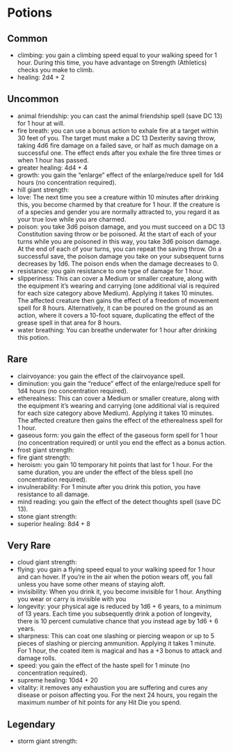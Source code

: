 # Potions

## Common

* climbing: you gain a climbing speed equal to your walking speed for 1 hour. During this time, you have advantage on Strength (Athletics) checks you make to climb.
* healing: 2d4 + 2

## Uncommon

* animal friendship: you can cast the animal friendship spell (save DC 13) for 1 hour at will.
* fire breath: you can use a bonus action to exhale fire at a target within 30 feet of you. The target must make a DC 13 Dexterity saving throw, taking 4d6 fire damage on a failed save, or half as much damage on a successful one. The effect ends after you exhale the fire three times or when 1 hour has passed.
* greater healing: 4d4 + 4
* growth: you gain the “enlarge” effect of the enlarge/reduce spell for 1d4 hours (no concentration required).
* hill giant strength:
* love: The next time you see a creature within 10 minutes after drinking this, you become charmed by that creature for 1 hour. If the creature is of a species and gender you are normally attracted to, you regard it as your true love while you are charmed.
* poison: you take 3d6 poison damage, and you must succeed on a DC 13 Constitution saving throw or be poisoned. At the start of each of your turns while you are poisoned in this way, you take 3d6 poison damage. At the end of each of your turns, you can repeat the saving throw. On a successful save, the poison damage you take on your subsequent turns decreases by 1d6. The poison ends when the damage decreases to 0.
* resistance: you gain resistance to one type of damage for 1 hour.
* slipperiness: This can cover a Medium or smaller creature, along with the equipment it’s wearing and carrying (one additional vial is required for each size category above Medium). Applying it takes 10 minutes. The affected creature then gains the effect of a freedom of movement spell for 8 hours. Alternatively, it can be poured on the ground as an action, where it covers a 10-foot square, duplicating the effect of the grease spell in that area for 8 hours.
* water breathing: You can breathe underwater for 1 hour after drinking this potion.

## Rare

* clairvoyance: you gain the effect of the clairvoyance spell.
* diminution: you gain the “reduce” effect of the enlarge/reduce spell for 1d4 hours (no concentration required).
* etherealness: This can cover a Medium or smaller creature, along with the equipment it’s wearing and carrying (one additional vial is required for each size category above Medium). Applying it takes 10 minutes. The affected creature then gains the effect of the etherealness spell for 1 hour.
* gaseous form: you gain the effect of the gaseous form spell for 1 hour (no concentration required) or until you end the effect as a bonus action.
* frost giant strength:
* fire giant strength:
* heroism: you gain 10 temporary hit points that last for 1 hour. For the same duration, you are under the effect of the bless spell (no concentration required).
* invulnerability: For 1 minute after you drink this potion, you have resistance to all damage.
* mind reading: you gain the effect of the detect thoughts spell (save DC 13).
* stone giant strength:
* superior healing: 8d4 + 8

## Very Rare

* cloud giant strength:
* flying: you gain a flying speed equal to your walking speed for 1 hour and can hover. If you’re in the air when the potion wears off, you fall unless you have some other means of staying aloft.
* invisibility: When you drink it, you become invisible for 1 hour. Anything you wear or carry is invisible with you
* longevity: your physical age is reduced by 1d6 + 6 years, to a minimum of 13 years. Each time you subsequently drink a potion of longevity, there is 10 percent cumulative chance that you instead age by 1d6 + 6 years.
* sharpness: This can coat one slashing or piercing weapon or up to 5 pieces of slashing or piercing ammunition. Applying it takes 1 minute. For 1 hour, the coated item is magical and has a +3 bonus to attack and damage rolls.
* speed: you gain the effect of the haste spell for 1 minute (no concentration required).
* supreme healing: 10d4 + 20
* vitality: it removes any exhaustion you are suffering and cures any disease or poison affecting you. For the next 24 hours, you regain the maximum number of hit points for any Hit Die you spend.

## Legendary

* storm giant strength:
